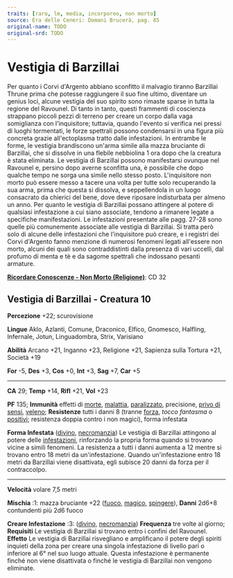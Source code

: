 ```yaml
---
traits: [raro, lm, media, incorporeo, non morto]
source: Era delle Ceneri: Domani Brucerà, pag. 85
original-name: TODO
original-srd: TODO
---
```


# Vestigia di Barzillai

Per quanto i Corvi d'Argento abbiano sconfitto il malvagio tiranno Barzillai
Thrune prima che potesse raggiungere il suo fine ultimo, diventare un genius
loci, alcune vestigia del suo spirito sono rimaste sparse in tutta la regione
del Ravounel. Di tanto in tanto, questi frammenti di coscienza strappano piccoli
pezzi di terreno per creare un corpo dalla vaga somiglianza con l'inquisitore;
tuttavia, quando l'evento si verifica nei pressi di luoghi tormentati, le forze
spettrali possono condensarsi in una figura più concreta grazie all'ectoplasma
tratto dalle infestazioni. In entrambe le forme, le vestigia brandiscono un'arma
simile alla mazza bruciante di Barzillai, che si dissolve in una flebile
nebbiolina 1 ora dopo che la creatura è stata eliminata. Le vestigia di
Barzillai possono manifestarsi ovunque nel Ravounel e, persino dopo averne
sconfitta una, è possibile che dopo qualche tempo ne sorga una simile nello
stesso posto. L'inquisitore non morto può essere messo a tacere una volta per
tutte solo recuperando la sua arma, prima che questa si dissolva, e
seppellendola in un luogo consacrato da chierici del bene, dove deve riposare
indisturbata per almeno un anno. Per quanto le vestigia di Barzillai possano
attingere al potere di qualsiasi infestazione a cui siano associate, tendono a
rimanere legate a specifiche manifestazioni. Le infestazioni presentate alle
pagg. 27-28 sono quelle più comunemente associate alle vestigia di Barzillai. Si
tratta però solo di alcune delle infestazioni che l'inquisitore può creare, e i
registri dei Corvi d'Argento fanno menzione di numerosi fenomeni legati
all'essere non morto, alcuni dei quali sono contraddistinti dalla presenza di
vari uccelli, dal profumo di menta e tè e da sagome spettrali che indossano
pesanti armature.

**[Ricordare Conoscenze - Non Morto (Religione)](/azioni/abilita/ricordare-conoscenze)**:
CD 32

## Vestigia di Barzillai - Creatura 10

**Percezione** +22; scurovisione

**Lingue** Aklo, Azlanti, Comune, Draconico, Elfico, Gnomesco, Halfling,
Infernale, Jotun, Linguadombra, Strix, Varisiano

**Abilità** Arcano +21, Inganno +23, Religione +21, Sapienza sulla Tortura +21,
Società +19

**For** -5, **Des** +3, **Cos** +0, **Int** +3, **Sag** +7, **Car** +5

---

**CA** 29; **Temp** +14, **Rifl** +21, **Vol** +23

**PF** 135; **Immunità** effetti di [morte](/tratti/morte),
[malattia](/tratti/malattia), [paralizzato](/condizioni/paralizzato),
precisione, [privo di sensi](/condizioni/privo-di-sensi),
[veleno](/tratti/veleno); **Resistenze** tutti i danni 8 (tranne
[forza](/tratti/forza), _tocco fantasma_ o [positivi](/tratti/positivo);
resistenza doppia contro i non magici), forma infestata

**Forma Infestata** ([divino](/tratti/divino),
[necromanzia](/tratti/necromanzia)) Le vestigia di Barzillai attingono al potere
delle [infestazioni](/tratti/infestazione), rinforzando la propria forma quando
si trovano vicine a simili fenomeni. La resistenza a tutti i danni aumenta a 12
mentre si trovano entro 18 metri da un'infestazione. Quando un'infestazione
entro 18 metri da Barzillai viene disattivata, egli subisce 20 danni da forza
per il contraccolpo.

---

**Velocità** volare 7,5 metri

**Mischia** :1: mazza bruciante +22 ([fuoco](/tratti/fuoco),
[magico](/tratti/magico), [spingere](/tratti/spingere)), **Danni** 2d6+8
contundenti più 2d6 fuoco

**Creare Infestazione** :3: ([divino](/tratti/divino),
[necromanzia](/tratti/necromanzia)) **Frequenza** tre volte al giorno;
**Requisiti** Le vestigia di Barzillai si trovano entro i confini del Ravounel.
**Effetto** Le vestigia di Barzillai risvegliano e amplificano il potere degli
spiriti inquieti della zona per creare una singola infestazione di livello pari
o inferiore al 6° nel suo luogo attuale. Questa infestazione è permanente finché
non viene disattivata o finché le vestigia di Barzillai non vengono eliminate.
